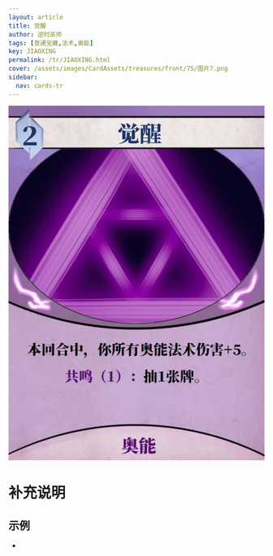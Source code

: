 ```yaml
---
layout: article
title: 觉醒
author: 逆时巫师
tags: [普通宝藏,法术,奥能]
key: JIAOXING
permalink: /tr/JIAOXING.html
cover: /assets/images/CardAssets/treasures/front/75/图片7.png
sidebar:
  nav: cards-tr
---
```

![](/assets/images/CardAssets/treasures/front/75/图片7.png)

# 补充说明



## 示例
* 